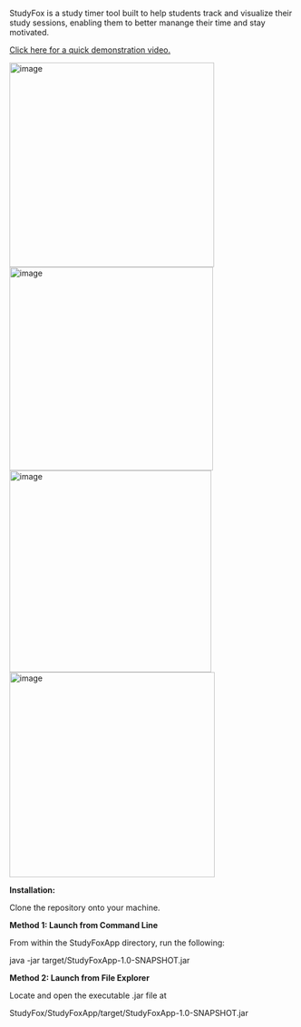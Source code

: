 StudyFox is a study timer tool built to help students track and visualize their study sessions, enabling them to better manange their time and stay motivated. 

<a href="https://vimeo.com/1059581590" target="_blank">Click here for a quick demonstration video.</a>


<img width="361" alt="image" src="https://github.com/user-attachments/assets/dc6ce40f-30e3-40c3-9837-c6d83cf2d692" />

<img width="359" alt="image" src="https://github.com/user-attachments/assets/4615dd79-ac2c-44ac-9d37-037a7f9374ef" />

<img width="356" alt="image" src="https://github.com/user-attachments/assets/1f4dfe9e-d63c-4b4a-a186-12f59ef3b59e" />

<img width="362" alt="image" src="https://github.com/user-attachments/assets/1c8228db-74b8-4b71-b4fd-116cb25bb02c" />




**Installation:**

Clone the repository onto your machine.

**Method 1: Launch from Command Line**

From within the StudyFoxApp directory, run the following:

java -jar target/StudyFoxApp-1.0-SNAPSHOT.jar

**Method 2: Launch from File Explorer**

Locate and open the executable .jar file at 

StudyFox/StudyFoxApp/target/StudyFoxApp-1.0-SNAPSHOT.jar

